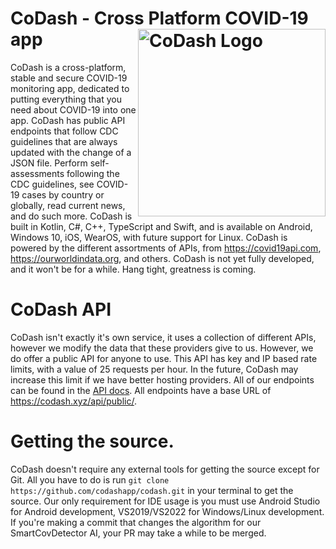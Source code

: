 # CoDash - Cross Platform COVID-19 app <img align="right" width="300" src="./assets/CoDash.png" alt="CoDash Logo">

CoDash is a cross-platform, stable and secure COVID-19 monitoring app, dedicated to putting everything that you need about COVID-19 into one app. CoDash has public API endpoints that follow CDC guidelines that are always updated with the change of a JSON file. Perform self-assessments following the CDC guidelines, see COVID-19 cases by country or globally, read current news, and do such more. CoDash is built in Kotlin, C#, C++, TypeScript and Swift, and is available on Android, Windows 10, iOS, WearOS, with future support for Linux. CoDash is powered by the different assortments of APIs, from https://covid19api.com, https://ourworldindata.org, and others. CoDash is not yet fully developed, and it won't be for a while. Hang tight, greatness is coming.

# CoDash API
CoDash isn't exactly it's own service, it uses a collection of different APIs, however we modify the data that these providers give to us. However, we do offer a public API for anyone to use. This API has key and IP based rate limits, with a value of 25 requests per hour. In the future, CoDash may increase this limit if we have better hosting providers. All of our endpoints can be found in the [API docs](docs/api.md). All endpoints have a base URL of https://codash.xyz/api/public/.

# Getting the source.
CoDash doesn't require any external tools for getting the source except for Git. All you have to do is run `git clone https://github.com/codashapp/codash.git` in your terminal to get the source. Our only requirement for IDE usage is you must use Android Studio for Android development, VS2019/VS2022 for Windows/Linux development. If you're making a commit that changes the algorithm for our SmartCovDetector AI, your PR may take a while to be merged.